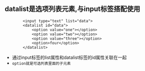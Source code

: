 ## datalist是选项列表元素,与input标签搭配使用
```
		<input type="text" list="data">
		<datalist id="data">
			<option value="one"></option>
			<option value="two"></option>
			<option value="three"></option>
			<option>four</option>
		</datalist>
```
* 通过input标签的list属性和datalist标签的id属性关联在一起
* `option就是可选列表里面的子元素`

